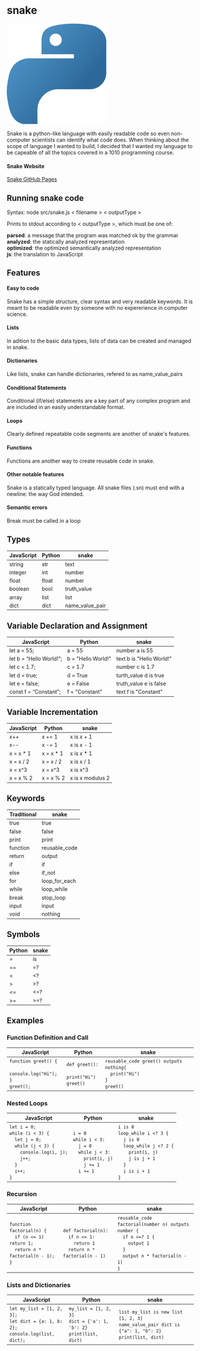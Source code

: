 # snake

![snake logo](docs/snake-logo.png)

Snake is a python-like language with easily readable code so even non-computer scientists can identify what code does. When thinking about the scope of language I wanted to build, I decided that I wanted my language to be capeable of all the topics covered in a 1010 programming course.

#### Snake Website
[Snake GitHub Pages](https://milo-coding.github.io/snake/)

## Running snake code

Syntax: node src/snake.js < filename > < outputType >

Prints to stdout according to < outputType >, which must be one of:

**parsed**: a message that the program was matched ok by the grammar <br>
**analyzed**: the statically analyzed representation <br>
**optimized**: the optimized semantically analyzed representation <br>
**js**: the translation to JavaScript

## Features

#### Easy to code

Snake has a simple structure, clear syntax and very readable keywords. It is meant to be readable even by someone with no expererience in computer science.

#### Lists

In adition to the basic data types, lists of data can be created and managed in snake.

#### Dictionaries

Like lists, snake can handle dictionaries, refered to as name_value_pairs

#### Conditional Statements

Conditional (if/else) statements are a key part of any complex program and are included in an easily understandable format.

#### Loops

Clearly defined repeatable code segments are another of snake's features.

#### Functions

Functions are another way to create reusable code in snake.

#### Other notable features

Snake is a statically typed language.
All snake files (.sn) must end with a newline: the way God intended.

#### Semantic errors
Break must be called in a loop

## Types

| JavaScript | Python | snake           |
| ---------- | ------ | --------------- |
| string     | str    | text            |
| integer    | int    | number          |
| float      | float  | number          |
| boolean    | bool   | truth_value     |
| array      | list   | list            |
| dict       | dict   | name_value_pair |

## Variable Declaration and Assignment

| JavaScript              | Python             | snake                    |
| ----------------------- | ------------------ | ------------------------ |
| let a = 55;             | a = 55             | number a is 55           |
| let b = “Hello World!”; | b = "Hello World!" | text b is "Hello World!" |
| let c = 1.7;            | c = 1.7            | number c is 1.7          |
| let d = true;           | d = True           | turth_value d is true    |
| let e = false;          | e = False          | truth_value e is false   |
| const f = “Constant”;   | f = "Constant"     | text f is "Constant"     |

## Variable Incrementation

| JavaScript | Python     | snake            |
| ---------- | ---------- | ---------------- |
| x++        | x += 1     | x is x + 1       |
| x--        | x -= 1     | x is x - 1       |
| x = x \* 1 | x = x \* 1 | x is x \* 1      |
| x = x / 2  | x = x / 2  | x is x / 1       |
| x = x^3    | x = x^3    | x is x^3         |
| x = x % 2  | x = x % 2  | x is x modulus 2 |

## Keywords

| Traditional | snake         |
| ----------- | ------------- |
| true        | true          |
| false       | false         |
| print       | print         |
| function    | reusable_code |
| return      | output        |
| if          | if            |
| else        | if_not        |
| for         | loop_for_each |
| while       | loop_while    |
| break       | stop_loop     |
| input       | input         |
| void        | nothing       |

## Symbols

| Python | snake |
| ------ | ----- |
| =      | is    |
| ==     | =?    |
| <      | <?    |
| >      | >?    |
| <=     | <=?   |
| >=     | >=?   |

## Examples

### Function Definition and Call

| JavaScript                                                          | Python                                         | snake                                                                           |
| ------------------------------------------------------------------- | ---------------------------------------------- | ------------------------------------------------------------------------------- |
| `function greet() {`<br>`  console.log("Hi");`<br>`}`<br>`greet();` | `def greet():`<br>`  print("Hi")`<br>`greet()` | `reusable_code greet() outputs nothing{`<br>`  print("Hi")`<br>`}`<br>`greet()` |

### Nested Loops

| JavaScript                                                                                                                                       | Python                                                                                                        | snake                                                                                                                                                 |
| ------------------------------------------------------------------------------------------------------------------------------------------------ | ------------------------------------------------------------------------------------------------------------- | ----------------------------------------------------------------------------------------------------------------------------------------------------- |
| `let i = 0;`<br>`while (i < 3) {`<br>`  let j = 0;`<br>`  while (j < 3) {`<br>`    console.log(i, j);`<br>`    j++;`<br>`  }`<br>`  i++;`<br>`}` | `i = 0`<br>`while i < 3:`<br>`  j = 0`<br>`  while j < 3:`<br>`    print(i, j)`<br>`    j += 1`<br>`  i += 1` | `i is 0`<br>`loop_while i <? 3 {`<br>`  j is 0`<br>`  loop_while j <? 2 {`<br>`    print(i, j)`<br>`    j is j + 1`<br>`  }`<br>`  i is i + 1`<br>`}` |

### Recursion

| JavaScript                                                                                        | Python                                                                                     | snake                                                                                                                                         |
| ------------------------------------------------------------------------------------------------- | ------------------------------------------------------------------------------------------ | --------------------------------------------------------------------------------------------------------------------------------------------- |
| `function factorial(n) {`<br>`  if (n <= 1) return 1;`<br>`  return n * factorial(n - 1);`<br>`}` | `def factorial(n):`<br>`  if n <= 1:`<br>`    return 1`<br>`  return n * factorial(n - 1)` | `reusable_code factorial(number n) outputs number {`<br>`  if n <=? 1 {`<br>`    output 1`<br>`  }`<br>`  output n * factorial(n - 1)`<br>`}` |

### Lists and Dictionaries

| JavaScript                                                                             | Python                                                                    | snake                                                                                            |
| -------------------------------------------------------------------------------------- | ------------------------------------------------------------------------- | ------------------------------------------------------------------------------------------------ |
| `let my_list = [1, 2, 3];`<br>`let dict = {a: 1, b: 2};`<br>`console.log(list, dict);` | `my_list = [1, 2, 3]`<br>`dict = {'a': 1, 'b': 2}`<br>`print(list, dict)` | `list my_list is new list [1, 2, 3]`<br>`name_value_pair dict is {"a": 1, "b": 2}`<br>`print(list, dict)` |
